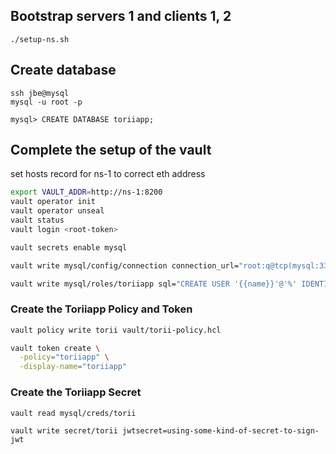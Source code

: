 ## Bootstrap servers 1 and clients 1, 2
```
./setup-ns.sh
```

## Create database

```
ssh jbe@mysql
mysql -u root -p
```
```
mysql> CREATE DATABASE toriiapp;
```

## Complete the setup of the vault

set hosts record for ns-1 to correct eth address

``` bash
export VAULT_ADDR=http://ns-1:8200
vault operator init
vault operator unseal
vault status
vault login <root-token>
```

```bash
vault secrets enable mysql
```
```bash
vault write mysql/config/connection connection_url="root:q@tcp(mysql:3306)/"
```
```bash
vault write mysql/roles/toriiapp sql="CREATE USER '{{name}}'@'%' IDENTIFIED BY '{{password}}';GRANT ALL PRIVILEGES ON toriiapp.* TO '{{name}}'@'%';"
```






### Create the Toriiapp Policy and Token

```bash
vault policy write torii vault/torii-policy.hcl
```

```bash
vault token create \
  -policy="toriiapp" \
  -display-name="toriiapp"
```

### Create the Toriiapp Secret

```
vault read mysql/creds/torii
```

```
vault write secret/torii jwtsecret=using-some-kind-of-secret-to-sign-jwt
```

